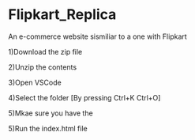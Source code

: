 # Flipkart_Replica
An e-commerce website sismiliar to a one with Flipkart 

1)Download the zip file



2)Unzip the contents


 
3)Open VSCode


4)Select the folder [By pressing Ctrl+K Ctrl+O]


5)Mkae sure you have the



5)Run the index.html file
